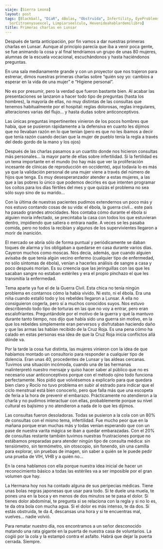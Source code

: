 ```yaml
---
viaje: [Sierra Leona]
layout: post
tags: [Blackball, "DíaR", 4Bolas, "Obstruída", Infertility, EyeProblems, Citronella,
  SorCitroenysuexcel, Limpiarseelculo, Hevenidoahablardemilibro]
title: Primeras charlas en Lunsar
---
```

Después de tanta anticipación, por fin vamos a dar nuestras primeras charlas en Lunsar. Aunque al principio parecía que iba a venir poca gente, se fue animando la cosa y al final tendríamos un grupo de unas 80 mujeres, alumnas de la escuela vocacional, escuchándonos y hasta haciéndonos preguntas.

En una sala medianamente grande y con un proyector que nos trajeron para estrenar, dimos nuestras primeras charlas sobre “quién soy yo: cambios a esperar en la vida de una mujer” e “Higiene personal”.

No es por presumir, pero la verdad que fueron bastante bien. Al acabar las presentaciones se lanzaron a hacer todo tipo de preguntas (hasta los hombres), la mayoría de ellas, no muy distintas de las consultas que tenemos habitualmente por el hospital: reglas dolorosas, reglas irregulares, alteraciones varias del flujo… y hasta dudas sobre anticonceptivos.

Las únicas preguntas impertinentes vinieron de los pocos hombres que había, que se pusieron rápidamente a la defensiva en cuanto les dijimos que no llevaban razón en lo que tenían (pero es que no les íbamos a decir que tenía razón cuando decían que la mujer de pueblo tenía la regla a través del dedo gordo de la mano y los ojos)

Después de las charlas pasamos a un cuartito donde nos hicieron consultas más personales… la mayor parte de ellas sobre infertilidad. Si la fertilidad es un tema importante en el mundo (no hay más que ver la proliferación incesante de clínicas de reproducción en occidente), aquí todavía lo es más ya que la validación personal de una mujer viene a través del número de hijos que tenga. Es muy desesperanzador atender a estas mujeres, a las que a las pobres lo único que podemos decirles es que intenten programar los coitos para los días fértiles del mes y que quizás el problema no sea sólo suyo sino de su marido…

Con la última de nuestras pacientes pudimos extendernos un poco más y nos estuvo contando cosas de su vida: el ébola, la guerra civil… este país ha pasado grandes atrocidades. Nos contaba cómo durante el ébola si alguien moría infectado, se precintaba la casa con todos los que estuvieran dentro, impidiendo que saliera o entrara nadie. A veces se les pasaba comida, pero no todos la recibían y algunos de los supervivientes llegaron a morir de inanición.

El mercado se abría sólo de forma puntual y periódicamente se daban toques de alarma y los obligaban a quedarse en casa durante varios días. Cayeron muchos como moscas. Nos decía, además, que cuando alguien avisaba de que tenía algún vecino enfermo (cualquier tipo de enfermedad, no sólo síntomas de ébola), venían a hacerles análisis de sangre a casa y poco después morían. Es su creencia que las jeringuillas con las que les sacaban sangre no estaban estériles y era el propio pinchazo el que les transmitía la enfermedad.

Tema aparte ya fue el de la Guerra Civil. Esta chica no tenía ningún problema en contarnos cómo la había vivido. Ni esto, ni el ébola. Era una niña cuando estalló todo y los rebeldes llegaron a Lunsar. A ella no consiguieron cogerla, pero sí a muchos conocidos suyos. Nos estuvo describiendo todo tipo de torturas en las que no voy a entrar, pero eran escalofriantes. Preguntándole por el motivo de la guerra y qué la mantuvo durante tanto tiempo, nos dijo que había sido una guerra sin motivo, en la que los rebeldes simplemente eran perversos y disfrutaban haciendo daño y que las armas las habían recibido de la Cruz Roja. Es una pena cómo ha calado en estas personas esa idea de que la Cruz Roja inicia conflictos allá dónde va. 

Por la tarde la cosa fue distinta, las mujeres vinieron con la idea de que habíamos montado un consultorio para responder a cualquier tipo de dolencia. Eran unas 40, procedentes de Lunsar y las aldeas cercanas. Tuvimos una situación incómoda, cuando una de las hermanas malinterpretó nuestro mensaje y quiso hacer saber al público que no es necesario usar anticonceptivos porque con el método ojino todo funciona perfectamente. Nos pidió que volviésemos a explicarlo para que quedara bien claro y Rocío no tuvo problema en subir al estrado para indicar que el ciclo menstrual está bien conocerlo, pero que falla más que una escopeta de feria a la hora de prevenir el embarazo. Prácticamente no atendieron a la charla y no pudimos interactuar con ellas, probablemente porque su nivel cultural es bajísimo y no atendieron a nada de lo que les dijimos. 

Las consultas fueron desoladoras. Todas se pusieron a la cola con un 80% de consultas con el mismo tema, infertilidad. Fue mucho peor que en la mañana porque eran muchas más y todas venían esperando que con un pase de nuestra varita mágica se iban a quedar embarazadas. Con el 20% de consultas restante también tuvimos nuestras frustraciones porque no estábamos preparadas para atender ningún tipo de consulta médica: sin tensiómetro, sin termómetro, sin otoscopio, sin fonendo, sin una camilla para explorar, sin pruebas de imagen, sin saber a quién se le puede pedir una prueba de VIH, VHB y a quién no…

En la cena hablamos con ella porque nuestra idea inicial de hacer un reconocimiento básico a todas las estériles va a ser imposible por el gran volumen que hay. 

La Hermana hoy nos ha contado alguna de sus peripecias médicas. Tiene unas bolas negras japonesas que usar para todo. Si te duele una muela, te pones una en la boca y en menos de dos minutos se te pasa el dolor. Si tienes dolor abdominal, te pregunta si se relaciona con la regla y si no lo es, te da otra bola con mucha agua. Si el dolor es más intenso, te da dos. Si estás obstruida, te da 4, descansas una hora y si te encuentras mal, vuelves… nadie volvió.

Para rematar nuestro día, nos encontramos a un señor desconocido matando una rata gigante en la puerta de nuestra casa de voluntarios. La cogió por la cola y la estampó contra el asfalto. Habrá que dejar la puerta cerrada. Siempre.
